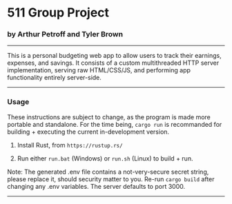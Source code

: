 # 511 Group Project

### by Arthur Petroff and Tyler Brown

---

This is a personal budgeting web app to allow users to track their earnings, expenses, and savings. It consists of a custom multithreaded HTTP server implementation, serving raw HTML/CSS/JS, and performing app functionality entirely server-side.

---

### Usage

These instructions are subject to change, as the program is made more portable and standalone. For the time being, `cargo run` is recommanded for building + executing the current in-development version.

1. Install Rust, from `https://rustup.rs/`

2. Run either `run.bat` (Windows) or `run.sh` (Linux) to build + run.

Note: The generated .env file contains a not-very-secure secret string, please replace it, should security matter to you. Re-run `cargo build` after changing any .env variables. The server defaults to port 3000.

---


